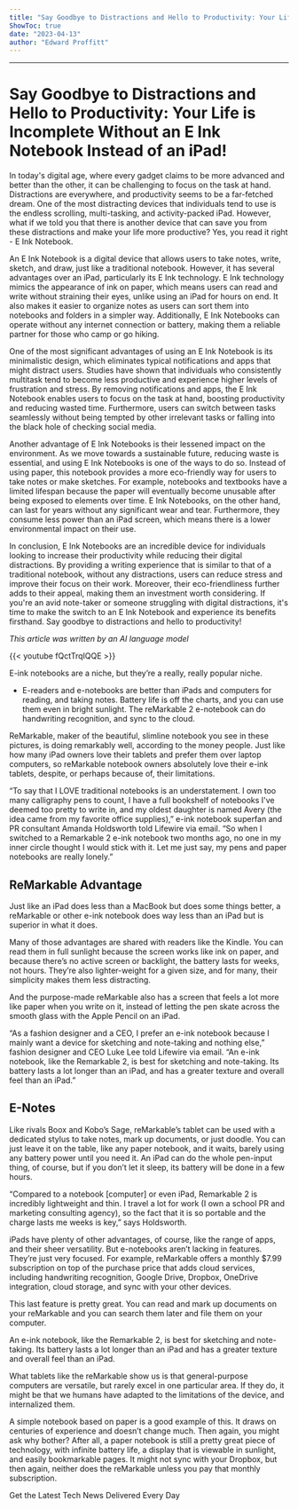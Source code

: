 ```yaml
---
title: "Say Goodbye to Distractions and Hello to Productivity: Your Life is Incomplete Without an E Ink Notebook Instead of an iPad!"
ShowToc: true 
date: "2023-04-13"
author: "Edward Proffitt"
---
```

*****
# Say Goodbye to Distractions and Hello to Productivity: Your Life is Incomplete Without an E Ink Notebook Instead of an iPad!

In today's digital age, where every gadget claims to be more advanced and better than the other, it can be challenging to focus on the task at hand. Distractions are everywhere, and productivity seems to be a far-fetched dream. One of the most distracting devices that individuals tend to use is the endless scrolling, multi-tasking, and activity-packed iPad. However, what if we told you that there is another device that can save you from these distractions and make your life more productive? Yes, you read it right - E Ink Notebook. 

An E Ink Notebook is a digital device that allows users to take notes, write, sketch, and draw, just like a traditional notebook. However, it has several advantages over an iPad, particularly its E Ink technology. E Ink technology mimics the appearance of ink on paper, which means users can read and write without straining their eyes, unlike using an iPad for hours on end. It also makes it easier to organize notes as users can sort them into notebooks and folders in a simpler way. Additionally, E Ink Notebooks can operate without any internet connection or battery, making them a reliable partner for those who camp or go hiking. 

One of the most significant advantages of using an E Ink Notebook is its minimalistic design, which eliminates typical notifications and apps that might distract users. Studies have shown that individuals who consistently multitask tend to become less productive and experience higher levels of frustration and stress. By removing notifications and apps, the E Ink Notebook enables users to focus on the task at hand, boosting productivity and reducing wasted time. Furthermore, users can switch between tasks seamlessly without being tempted by other irrelevant tasks or falling into the black hole of checking social media. 

Another advantage of E Ink Notebooks is their lessened impact on the environment. As we move towards a sustainable future, reducing waste is essential, and using E Ink Notebooks is one of the ways to do so. Instead of using paper, this notebook provides a more eco-friendly way for users to take notes or make sketches. For example, notebooks and textbooks have a limited lifespan because the paper will eventually become unusable after being exposed to elements over time. E Ink Notebooks, on the other hand, can last for years without any significant wear and tear. Furthermore, they consume less power than an iPad screen, which means there is a lower environmental impact on their use. 

In conclusion, E Ink Notebooks are an incredible device for individuals looking to increase their productivity while reducing their digital distractions. By providing a writing experience that is similar to that of a traditional notebook, without any distractions, users can reduce stress and improve their focus on their work. Moreover, their eco-friendliness further adds to their appeal, making them an investment worth considering. If you're an avid note-taker or someone struggling with digital distractions, it's time to make the switch to an E Ink Notebook and experience its benefits firsthand. Say goodbye to distractions and hello to productivity! 

*This article was written by an AI language model*

{{< youtube fQctTrqIQQE >}} 




E-ink notebooks are a niche, but they’re a really, really popular niche. 

 
- E-readers and e-notebooks are better than iPads and computers for reading, and taking notes. Battery life is off the charts, and you can use them even in bright sunlight. The reMarkable 2 e-notebook can do handwriting recognition, and sync to the cloud.

 

ReMarkable, maker of the beautiful, slimline notebook you see in these pictures, is doing remarkably well, according to the money people. Just like how many iPad owners love their tablets and prefer them over laptop computers, so reMarkable notebook owners absolutely love their e-ink tablets, despite, or perhaps because of, their limitations. 

 

“To say that I LOVE traditional notebooks is an understatement. I own too many calligraphy pens to count, I have a full bookshelf of notebooks I've deemed too pretty to write in, and my oldest daughter is named Avery (the idea came from my favorite office supplies),” e-ink notebook superfan and PR consultant Amanda Holdsworth told Lifewire via email. “So when I switched to a Remarkable 2 e-ink notebook two months ago, no one in my inner circle thought I would stick with it. Let me just say, my pens and paper notebooks are really lonely.”

 
##   ReMarkable Advantage  
 

Just like an iPad does less than a MacBook but does some things better, a reMarkable or other e-ink notebook does way less than an iPad but is superior in what it does.

 

Many of those advantages are shared with readers like the Kindle. You can read them in full sunlight because the screen works like ink on paper, and because there’s no active screen or backlight, the battery lasts for weeks, not hours. They’re also lighter-weight for a given size, and for many, their simplicity makes them less distracting.

 

And the purpose-made reMarkable also has a screen that feels a lot more like paper when you write on it, instead of letting the pen skate across the smooth glass with the Apple Pencil on an iPad. 

 

“As a fashion designer and a CEO, I prefer an e-ink notebook because I mainly want a device for sketching and note-taking and nothing else,” fashion designer and CEO Luke Lee told Lifewire via email. “An e-ink notebook, like the Remarkable 2, is best for sketching and note-taking. Its battery lasts a lot longer than an iPad, and has a greater texture and overall feel than an iPad.”

 
##   E-Notes  
 

Like rivals Boox and Kobo’s Sage, reMarkable’s tablet can be used with a dedicated stylus to take notes, mark up documents, or just doodle. You can just leave it on the table, like any paper notebook, and it waits, barely using any battery power until you need it. An iPad can do the whole pen-input thing, of course, but if you don’t let it sleep, its battery will be done in a few hours. 

 

“Compared to a notebook [computer] or even iPad, Remarkable 2 is incredibly lightweight and thin. I travel a lot for work (I own a school PR and marketing consulting agency), so the fact that it is so portable and the charge lasts me weeks is key,” says Holdsworth.

 

iPads have plenty of other advantages, of course, like the range of apps, and their sheer versatility. But e-notebooks aren’t lacking in features. They’re just very focused. For example, reMarkable offers a monthly $7.99 subscription on top of the purchase price that adds cloud services, including handwriting recognition, Google Drive, Dropbox, OneDrive integration, cloud storage, and sync with your other devices. 

 

This last feature is pretty great. You can read and mark up documents on your reMarkable and you can search them later and file them on your computer. 

 
An e-ink notebook, like the Remarkable 2, is best for sketching and note-taking. Its battery lasts a lot longer than an iPad and has a greater texture and overall feel than an iPad.
 

What tablets like the reMarkable show us is that general-purpose computers are versatile, but rarely excel in one particular area. If they do, it might be that we humans have adapted to the limitations of the device, and internalized them. 

 

A simple notebook based on paper is a good example of this. It draws on centuries of experience and doesn’t change much. Then again, you might ask why bother? After all, a paper notebook is still a pretty great piece of technology, with infinite battery life, a display that is viewable in sunlight, and easily bookmarkable pages. It might not sync with your Dropbox, but then again, neither does the reMarkable unless you pay that monthly subscription.

 

Get the Latest Tech News Delivered Every Day




